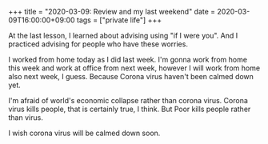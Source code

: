 +++
title =  "2020-03-09: Review and my last weekend"
date = 2020-03-09T16:00:00+09:00
tags = ["private life"]
+++

At the last lesson, I learned about advising using "if I were you".
And I practiced advising for people who have these worries.

I worked from home today as I did last week.
I'm gonna work from home this week and work at office from next week,
however I will work from home also next week, I guess.
Because Corona virus haven't been calmed down yet.

I'm afraid of world's economic collapse rather than corona virus.
Corona virus kills people, that is certainly true, I think.
But Poor kills people rather than virus.

I wish corona virus will be calmed down soon.

